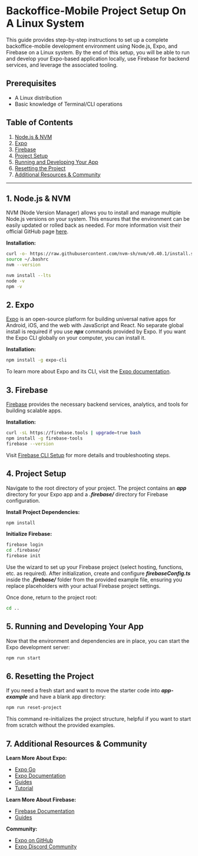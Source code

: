 # Backoffice-Mobile Project Setup On A Linux System

This guide provides step-by-step instructions to set up a complete backoffice-mobile development environment using Node.js, Expo, and Firebase on a Linux system. By the end of this setup, you will be able to run and develop your Expo-based application locally, use Firebase for backend services, and leverage the associated tooling.

## Prerequisites

- A Linux distribution
- Basic knowledge of Terminal/CLI operations

## Table of Contents

1. [Node.js & NVM](#1-nodejs--nvm)
2. [Expo](#2-expo)
3. [Firebase](#3-firebase)
4. [Project Setup](#4-project-setup)
5. [Running and Developing Your App](#5-running-and-developing-your-app)
6. [Resetting the Project](#6-resetting-the-project)
7. [Additional Resources & Community](#7-additional-resources--community)

---

## 1. Node.js & NVM

NVM (Node Version Manager) allows you to install and manage multiple Node.js versions on your system. This ensures that the environment can be easily updated or rolled back as needed. For more information visit their official GitHub page [here](https://github.com/nvm-sh/nvm).

**Installation:**
```bash
curl -o- https://raw.githubusercontent.com/nvm-sh/nvm/v0.40.1/install.sh | bash
source ~/.bashrc
nvm --version
```

```bash
nvm install --lts
node -v
npm -v
```

## 2. Expo

[Expo](https://expo.dev) is an open-source platform for building universal native apps for Android, iOS, and the web with JavaScript and React.
No separate global install is required if you use ***npx*** commands provided by Expo. If you want the Expo CLI globally on your computer, you can install it.

**Installation:**

```bash
npm install -g expo-cli
```

To learn more about Expo and its CLI, visit the [Expo documentation](https://docs.expo.dev/more/expo-cli/).


## 3. Firebase

[Firebase](https://firebase.google.com) provides the necessary backend services, analytics, and tools for building scalable apps.

**Installation:**

```bash
curl -sL https://firebase.tools | upgrade=true bash
npm install -g firebase-tools
firebase --version
```
Visit [Firebase CLI Setup](https://firebase.google.com/docs/cli#linux) for more details and troubleshooting steps.

## 4. Project Setup

Navigate to the root directory of your project. The project contains an ***app*** directory for your Expo app and a ***.firebase/*** directory for Firebase configuration.

**Install Project Dependencies:**

```bash
npm install
```

**Initialize Firebase:**

```bash
firebase login
cd .firebase/
firebase init
```

Use the wizard to set up your Firebase project (select hosting, functions, etc. as required). After initialization, create and configure ***firebaseConfig.ts*** inside the ***.firebase/*** folder from the provided example file, ensuring you replace placeholders with your actual Firebase project settings.

Once done, return to the project root:

```bash
cd ..
```

## 5. Running and Developing Your App

Now that the environment and dependencies are in place, you can start the Expo development server:

```bash
npm run start
```

## 6. Resetting the Project

If you need a fresh start and want to move the starter code into ***app-example*** and have a blank app directory:

```bash
npm run reset-project
```

This command re-initializes the project structure, helpful if you want to start from scratch without the provided examples.

## 7. Additional Resources & Community
**Learn More About Expo:**

- [Expo Go](https://expo.dev/go)
- [Expo Documentation](https://docs.expo.dev)
- [Guides](https://docs.expo.dev/guides/overview/)
- [Tutorial](https://docs.expo.dev/tutorial/introduction/)

**Learn More About Firebase:**

- [Firebase Documentation](https://firebase.google.com/docs)
- [Guides](https://firebase.google.com/docs/guides)

**Community:**

- [Expo on GitHub](https://github.com/expo/expo)
- [Expo Discord Community](https://chat.expo.dev)
